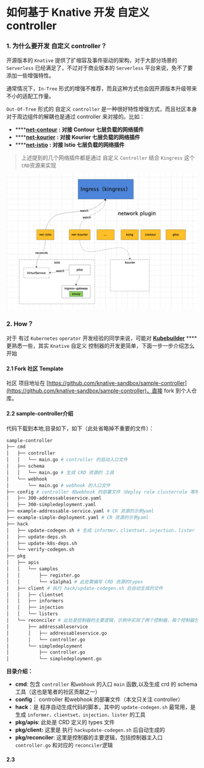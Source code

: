 # 如何基于 Knative 开发 自定义controller

### 1. 为什么要开发 自定义 controller？

开源版本的 `Knative` 提供了扩缩容及事件驱动的架构，对于大部分场景的 `Serverless` 已经满足了，不过对于商业版本的 `Serverless` 平台来说，免不了要添加一些增强特性。

通常情况下，`In-Tree` 形式的增强不推荐，而且这种方式也会因开源版本升级带来不小的适配工作量。

`Out-Of-Tree` 形式的 自定义 `controller` 是一种很好特性增强方式，而且社区本身对于周边组件的解耦也是通过 controller 来对接的。比如：

* \*\*\*\*[**net-contour**](https://github.com/knative-sandbox/net-contour) **: 对接  Contour 七层负载的网络插件**
* \*\*\*\*[**net-kourier**](https://github.com/knative-sandbox/net-kourier) **: 对接  Kourier 七层负载的网络插件**
* \*\*\*\*[**net-istio**](https://github.com/knative-sandbox/net-istio) **: 对接  Istio 七层负载的网络插件**

> 上述提到的几个网络插件都是通过 自定义 `Controller` 结合  `Kingress` 这个 `CRD`资源来实现

![](../.gitbook/assets/knativegate.png)

### 2. How？

对于 有过 `Kubernetes` `operator` 开发经验的同学来说，可能对 [**Kubebuilder**](https://cloudnative.to/kubebuilder/introduction.html) ****更熟悉一些，其实 `Knative` 自定义 控制器的开发更简单，下面一步一步介绍怎么开始

#### 2.1  Fork 社区 Template

社区 项目地址在  [https://github.com/knative-sandbox/sample-controller](https://github.com/knative-sandbox/sample-controller)，直接 fork 到个人仓库。

#### 2.2 sample-controller介绍

代码下载到本地,目录如下，如下（此处省略掉不重要的文件）：

```bash
sample-controller
├── cmd
│   ├── controller 
│   │   └── main.go # controller 的启动入口文件
│   ├── schema
│   │   └── main.go # 生成 CRD 资源的 工具
│   └── webhook
│       └── main.go # webhook 的入口文件
├── config # controller 和webhook 的部署文件（deploy role clusterrole 等等，此处省略）
│   ├── 300-addressableservice.yaml
│   ├── 300-simpledeployment.yaml
├── example-addressable-service.yaml # CR 资源的示例yaml
├── example-simple-deployment.yaml # CR 资源的示例yaml
├── hack
│   ├── update-codegen.sh # 生成 informer，clientset，injection，lister 等
│   ├── update-deps.sh
│   ├── update-k8s-deps.sh
│   └── verify-codegen.sh
├── pkg
│   ├── apis
│   │   └── samples 
│   │       ├── register.go
│   │       └── v1alpha1 # 此处需编写 CRD 资源的types
│   ├── client # 执行 hack/update-codegen.sh 后自动生成的文件
│   │   ├── clientset
│   │   ├── informers
│   │   ├── injection
│   │   └── listers
│   └── reconciler # 此处是控制器的主要逻辑，示例中实现了两个控制器，每个控制器包含主控制器入口（controller.go） 和对应的 reconcile 逻辑
│       ├── addressableservice
│       │   ├── addressableservice.go
│       │   └── controller.go
│       └── simpledeployment
│           ├── controller.go
│           └── simpledeployment.go

```

**目录介绍：**

* **cmd**: 包含 `controller` 和`webhook` 的入口 `main` 函数,以及生成 crd  的 schema 工具（这也是笔者的社区贡献之一）
* **config**： controller 和webhook 的部署文件（本文只关注 controller）
* **hack**：是 程序自动生成代码的脚本，其中的 `update-codegen.sh` 最常用，是生成 `informer，clientset，injection，lister` 的工具
* **pkg/apis**: 此处是 CRD 定义的 types 文件
* **pkg/client:** 这里是 执行 `hackupdate-codegen.sh` 后自动生成的
* **pkg/reconciler**: 这里是控制器的主要逻辑，包括控制器主入口 `controller.go` 和对应的 `reconciler`逻辑

#### 2.3 



